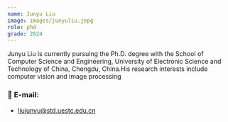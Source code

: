 ```yaml
---
name: Junyu Liu
image: images/junyuliu.jepg
role: phd
grade: 2024
---
```


Junyu Liu is currently pursuing the Ph.D. degree with the School of Computer Science and Engineering, University of Electronic Science and Technology of China, Chengdu, China.His research interests include computer vision and image processing

### 📧 E-mail:
- liujunyu@std.uestc.edu.cn
